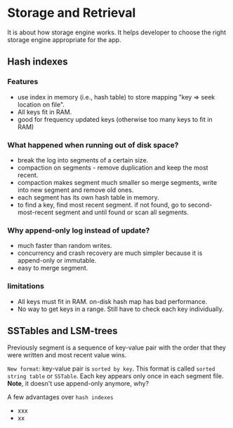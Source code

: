 # Storage and Retrieval

It is about how storage engine works. It helps developer to choose the right storage engine appropriate for the app.

## Hash indexes
### Features
* use index in memory (i.e., hash table) to store mapping "key => seek location on file". 
* All keys fit in RAM.
* good for frequency updated keys (otherwise too many keys to fit in RAM)

### What happened when running out of disk space?
* break the log into segments of a certain size.
* compaction on segments - remove duplication and keep the most recent.
* compaction makes segment much smaller so merge segments, write into new segment and remove old ones.
* each segment has its own hash table in memory.
* to find a key, find most recent segment. if not found, go to second-most-recent segment and until found or scan all segments.

### Why append-only log instead of update?
* much faster than random writes.
* concurrency and crash recovery are much simpler because it is append-only or immutable.
* easy to merge segment.

### limitations
* All keys must fit in RAM. on-disk hash map has bad performance.
* No way to get keys in a range. Still have to check each key individually.

## SSTables and LSM-trees
Previously segment is a sequence of key-value pair with the order that they were written and most recent value wins.

``New format``: key-value pair is ``sorted by key``. This format is called ``sorted string table`` or ``SSTable``. Each key appears only once in each segment file. **Note**, it doesn't use append-only anymore, why?

A few advantages over ``hash indexes``
* xxx
* xx
